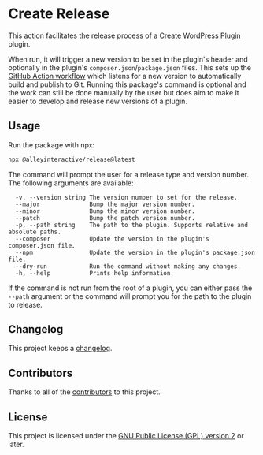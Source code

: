 # Create Release

This action facilitates the release process of a
[Create WordPress Plugin](https://github.com/alleyinteractive/create-wordpress-plugin) plugin.

When run, it will trigger a new version to be set in the plugin's header and
optionally in the plugin's `composer.json`/`package.json` files. This sets up
the [GitHub Action workflow](https://github.com/alleyinteractive/create-wordpress-plugin/blob/HEAD/.github/workflows/built-release.yml)
which listens for a new version to automatically build and publish to Git.
Running this package's command is optional and the work can still be done
manually by the user but does aim to make it easier to develop and release
new versions of a plugin.

## Usage

Run the package with npx:

```sh
npx @alleyinteractive/release@latest
```

The command will prompt the user for a release type and version number. The
following arguments are available:

```
  -v, --version string The version number to set for the release.
  --major              Bump the major version number.
  --minor              Bump the minor version number.
  --patch              Bump the patch version number.
  -p, --path string    The path to the plugin. Supports relative and absolute paths.
  --composer           Update the version in the plugin's composer.json file.
  --npm                Update the version in the plugin's package.json file.
  --dry-run            Run the command without making any changes.
  -h, --help           Prints help information.
```

If the command is not run from the root of a plugin, you can either pass the
`--path` argument or the command will prompt you for the path to the plugin to
release.

## Changelog

This project keeps a [changelog](CHANGELOG.md).

## Contributors

Thanks to all of the [contributors](../../CONTRIBUTORS.md) to this project.


## License

This project is licensed under the
[GNU Public License (GPL) version 2](LICENSE) or later.

